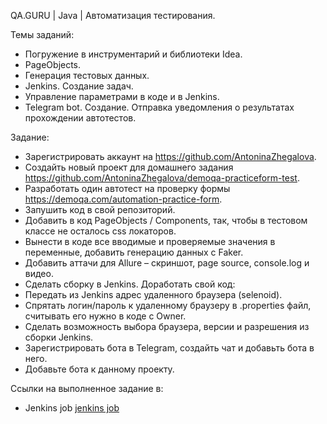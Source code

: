 QA.GURU | Java | Автоматизация тестирования.

Темы заданий:
* Погружение в инструментарий и библиотеки Idea. 
* PageObjects.
* Генерация тестовых данных.
* Jenkins. Создание задач.
* Управление параметрами в коде и в Jenkins.
* Telegram bot. Создание. Отправка уведомления о результатах прохождении автотестов.

Задание:
* Зарегистрировать аккаунт на https://github.com/AntoninaZhegalova.
* Создайть новый проект для домашнего задания https://github.com/AntoninaZhegalova/demoqa-practiceform-test.
* Разработать один автотест на проверку формы https://demoqa.com/automation-practice-form.
* Запушить код в свой репозиторий.
* Добавить в код PageObjects / Components, так, чтобы в тестовом классе не осталось css локаторов.
* Вынести в коде все вводимые и проверяемые значения в переменные, добавить генерацию данных с Faker.
* Добавить аттачи для Allure – скриншот, page source, console.log и видео.
* Cделать сборку в Jenkins.
Доработать свой код:
* Передать из Jenkins адрес удаленного браузера (selenoid).
* Спрятать логин/пароль к удаленному браузеру в .properties файл, считывать его нужно в коде с Owner. 
* Сделать возможность выбора браузера, версии и разрешения из сборки Jenkins.
* Зарегистрировать бота в Telegram, создайть чат и добавьть бота в него. 
* Добавьте бота к данному проекту.

Ссылки на выполненное задание в:
* Jenkins job
<a target="_blank" href="https://jenkins.autotests.cloud/job/azhegalova_hometask-13_notifications/">jenkins job</a>
